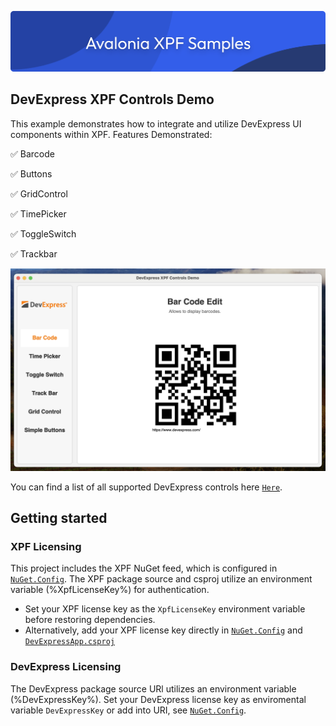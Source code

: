 ![banner](/assets/banner.png)

## DevExpress XPF Controls Demo
This example demonstrates how to integrate and utilize DevExpress UI components within XPF.
Features Demonstrated:

✅ Barcode

✅ Buttons

✅ GridControl

✅ TimePicker

✅ ToggleSwitch

✅ Trackbar

![DevExpress Screenshot](/assets/devExpress-app.png)

You can find a list of all supported DevExpress controls here [`Here`](https://avaloniaui.net/xpf/packages/devexpress).

## Getting started

### XPF Licensing
This project includes the XPF NuGet feed, which is configured in [`NuGet.Config`](./NuGet.config). The XPF package source and csproj utilize an environment variable (%XpfLicenseKey%) for authentication.
- Set your XPF license key as the `XpfLicenseKey` environment variable before restoring dependencies.
- Alternatively, add your XPF license key directly in [`NuGet.Config`](./NuGet.config) and [`DevExpressApp.csproj`](./DevExpressApp.csproj)

### DevExpress Licensing
The DevExpress package source URl utilizes an environment variable (%DevExpressKey%). Set your DevExpress license key as enviromental variable `DevExpressKey` or add into URI, see [`NuGet.Config`](./NuGet.config).